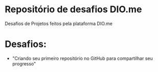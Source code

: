 # Repositório de desafios DIO.me

Desafios de Projetos feitos pela plataforma DIO.me

# Desafios:

 - "Criando seu primeiro repositório no GitHub para compartilhar seu progresso"

